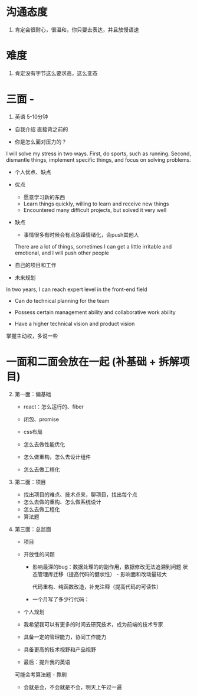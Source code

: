 # 沟通态度

1. 肯定会很耐心，很温和，你只要去表达，并且放慢语速


# 难度
1. 肯定没有字节这么要求高，这么变态


# 三面 -

1. 英语 5-10分钟

 - 自我介绍 直接背之前的

 - 你是怎么面对压力的？

I will solve my stress in two ways. First, do sports, such as running. Second, dismantle things, implement specific things, and focus on solving problems.


- 个人优点、缺点

- 优点
    - 愿意学习新的东西
    - Learn things quickly, willing to learn and receive new things
    - Encountered many difficult projects, but solved it very well

- 缺点
  - 事情很多有时候会有点急躁情绪化，会push其他人

  There are a lot of things, sometimes I can get a little irritable and emotional, and I will push other people


- 自己的项目和工作





- 未来规划

In two years, I can reach expert level in the front-end field
 - Can do technical planning for the team

 - Possess certain management ability and collaborative work ability

 - Have a higher technical vision and product vision





掌握主动权，多说一些

# 一面和二面会放在一起 (补基础 + 拆解项目)

2. 第一面：偏基础
   - react：怎么运行的、fiber

   - 闭包、promise

   - css布局


   - 怎么去做性能优化

   - 怎么做重构，怎么去设计组件

   - 怎么去做工程化


3. 第二面：项目
    - 找出项目的难点、技术点来，聊项目，找出每个点
    - 怎么去做的重构、怎么做系统设计
    - 怎么去做工程化
    - 算法题




4. 第三面：总监面

   - 项目
   - 开放性的问题
     - 影响最深的bug：数据处理的的副作用，数据修改无法追溯到问题
        状态管理库迁移（提高代码的健状性） - 影响面和改动量较大

        代码重构、纯函数改造，补充注释（提高代码的可读性）

     - 一个月写了多少行代码：



   - 个人规划

    - 我希望我可以有更多的时间去研究技术，成为前端的技术专家

    - 具备一定的管理能力，协同工作能力

    - 具备更高的技术视野和产品视野

    - 最后：提升我的英语


    可能会考算法题 - 靠刷

    - 会就是会，不会就是不会，明天上午过一遍
